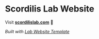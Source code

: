 
# Scordilis Lab Website

Visit **[scordilislab.com](http://scordilislab.com)** 🚀

_Built with [Lab Website Template](https://greene-lab.gitbook.io/lab-website-template-docs)_
